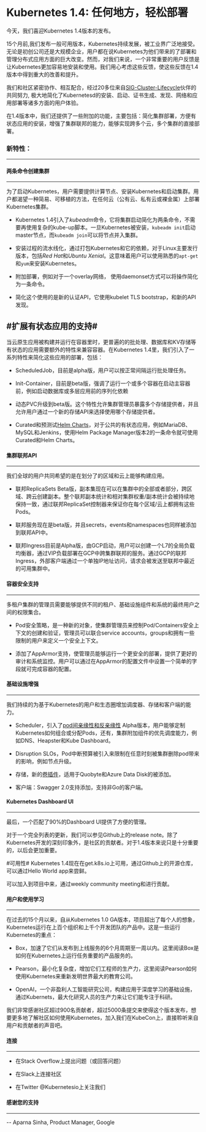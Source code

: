 Kubernetes 1.4: 任何地方，轻松部署
=======================================

今天，我们喜迎Kubernetes 1.4版本的发布。

15个月前,我们发布一般可用版本，Kubernetes持续发展，被工业界广泛地接受。无论是初创公司还是大规模企业，用户都在说Kubernetes为他们带来的了部署和管理分布式应用方面的巨大改变。然而，对我们来说，一个非常重要的用户反馈是让Kubernetes更加容易地安装和使用。我们用心考虑这些反馈，使这些反馈在1.4版本中得到重大的改善和提升。

我们和社区紧密协作、相互配合，经过20多位来自[SIG-Cluster-Lifecycle](https://groups.google.com/forum/#!forum/kubernetes-sig-cluster-lifecycle)伙伴的共同努力, 极大地简化了Kubernetesd的安装、启动、证书生成、发现、网络和应用部署等诸多方面的用户体验。

在1.4版本中，我们还提供了一些附加的功能，主要包括：简化集群部署，方便有状态应用的安装，增强了集群联邦的能力，能够实现跨多个云，多个集群的直接部署。

### 新特性：
------------------------

#### 两条命令创建集群
------------------------

为了启动Kubernetes，用户需要提供计算节点、安装Kubernetes和启动集群。用户都渴望一种简易、可移植的方法，在任何云（公有云、私有云或裸金属）上部署Kubernetes集群。

* Kubernetes 1.4引入了*kubeadm*命令，它将集群启动简化为两条命令，不需要再使用复杂的kube-up脚本。一旦Kubernetes被安装，`kubeadm init`启动master节点，而`kubeadm join`可以将节点并入集群。

* 安装过程的流水线化，通过打包Kubernetes和它的依赖，对于Linux主要发行版本，包括*Red Hat*和*Ubuntu Xenial*。这意味着用户可以使用熟悉的`apt-get`和`yum`来安装Kubernetes。

* 附加部署，例如对于一个overlay网络， 使用daemonset方式可以将操作简化为一条命令。

* 简化这个使用的是新的认证API，它使用kubelet TLS bootstrap，和新的API发现。

#扩展有状态应用的支持#
------------------------

当云原生应用被构建并运行在容器里时，更普遍的的批处理、数据库和KV存储等有状态的应用需要额外的特性来兼容容器。在Kubernetes 1.4里，我们引入了一系列特性来简化这些应用的部署，包括：

* ScheduledJob，目前是alpha版，用户可以按正常间隔运行批处理任务。

* Init-Container，目前是beta版，强调了运行一个或多个容器在启动主容器前，例如启动数据库或多层应用前的序列化依赖

* 动态PVC升级到beta版。这个特性允许集群管理员暴露多个存储提供者，并且允许用户通过一个新的存储API来选择使用哪个存储提供者。

* Curated和预测试[Helm Charts](https://github.com/kubernetes/charts)，对于公共的有状态应用，例如MariaDB、MySQL和Jenkins，使用Helm Package Manager版本2的一条命令就可使用Curated和Helm Charts。

#### 集群联邦API
------------------------

我们全球的用户共同希望的是在划分了的区域和云上能够构建应用。

* 联邦ReplicaSets Beta版，副本集现在可以在集群中的全部或者部分，跨区域、跨云创建副本。整个联邦副本统计和相对集群权重/副本统计会被持续地保持一致，通过联邦ReplicaSet控制器来保证你在每个区域/云上都拥有这些Pods。

* 联邦服务现在是beta版，并且secrets，events和namespaces也同样被添加到联邦API中。

* 联邦Ingress目前是Alpha版，由GCP启动，用户可以创建一个L7的全局负载均衡器，通过VIP负载部署在GCP中跨集群联邦的服务。通过GCP的联邦Ingress，外部客户端通过一个单独IP地址访问，请求会被发送至联邦中最近的可用集群中。

#### 容器安全支持
------------------------

多租户集群的管理员需要能够提供不同的租户、基础设施组件和系统的最终用户之间的权限集合。

* Pod安全策略，是一种新的对象，使集群管理员来控制Pod/Containers安全上下文的创建和验证，管理员可以联合service accounts，groups和拥有一些限制的用户来定义一个安全上下文。

* 添加了AppArmor支持，使管理员能够运行一个更安全的部署，提供了更好的审计和系统监控。用户可以通过在AppArmor的配置文件中设置一个简单的字段就可完成容器的配置。

#### 基础设施增强
------------------------

我们持续的为基于Kubernetes的用户和生态圈增加调度器、存储和客户端的能力。

* Scheduler，引入了[pod间亲缘性和反亲缘性](http://kubernetes.io/docs/user-guide/node-selection/) Alpha版本，用户能够定制Kubernetes如何组合或分配Pods，还有，集群附加组件的优先调度能力，例如DNS、Heapster和Kube Dashboard。

* Disruption SLOs，Pod中断预算被引入来限制在任意时刻被集群删除pod带来的影响，例如节点升级。

* 存储，新的[卷插件](http://kubernetes.io/docs/user-guide/volumes/)，适用于Quobyte和Azure Data Disk的被添加。

* 客户端：Swagger 2.0支持添加，支持非Go的客户端。

#### Kubernetes Dashboard UI
------------------------

最后，一个匹配了90%的Dashboard UI提供了方便的管理。

对于一个完全列表的更新，我们可以参见Github上的release note。除了Kubernetes开发的深刻印象外，是社区的贡献者。对于1.4版本来说只是十分重要的，以后会更加重要。

#可用性#
Kubernetes 1.4现在在get.k8s.io上可用，通过Github上的开源仓库，可以通过Hello World app来尝鲜。

可以加入到项目中来，通过weekly community meeting和进行贡献。

#### 用户和使用学习
------------------------

在过去的15个月以来，自从Kubernetes 1.0 GA版本，项目超出了每个人的想象，Kubernetes运行在上百个组织和上千个开发团队的产品中。这是一些运行Kubernetes的重点：

* Box，加速了它们从发布到上线服务的6个月周期至一周以内。这里阅读Box是如何在Kubernetes上运行任务重要的产品服务的。

* Pearson，最小化复杂度，增加它们工程师的生产力，这里阅读Pearson如何使用Kubernetes来重新发明世界最大的教育公司。

* OpenAI，一个非盈利人工智能研究公司，构建应用于深度学习的基础设施，通过Kubernets，最大化研究人员的生产力来让它们能专注于科研。

我们非常感谢社区超过900名贡献者，超过5000条提交来使得这个版本发布，想要更多地了解社区如何使用Kubernetes，加入我们在KubeCon上，直接聆听来自用户和贡献者的声音吧。

#### 连接
------------------------

* 在Stack Overflow上提出问题（或回答问题）

* 在Slack上连接社区

* 在Twitter @Kubernetesio上关注我们

#### 感谢您的支持
------------------------

-- Aparna Sinha, Product Manager, Google
